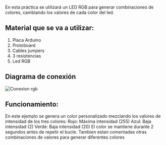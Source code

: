 En esta práctica se utilizará un LED RGB para generar combinaciones de colores, cambiando los valores de cada color del led.

## Material que se va a utilizar:
1. Placa Arduino
2. Protoboard
3. Cables jumpers 
4. 3 resistencias
5.  Led RGB

## Diagrama de conexión
![Conexion rgb](https://github.com/user-attachments/assets/4014636d-a069-4a58-95b9-6d3fa75f7239)



## Funcionamiento:
En este ejemplo se genera un color personalizado mezclando los valores de intensidad de los tres colores:
Rojo: Máxima intensidad (255)
Azul: Baja intensidad (2)
Verde: Baja intensidad (20)
El color se mantiene durante 2 segundos antes de repetir el bucle.
Tambien estan comentadas otras combinaciones de valores para generar diferentes colores
